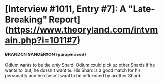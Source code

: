 # [Interview #1011, Entry #7]: A "Late-Breaking" Report](https://www.theoryland.com/intvmain.php?i=1011#7)

#### BRANDON SANDERSON (paraphrased)

Odium wants to be the
*only*
Shard. Odium could pick up other Shards if he wants to, but, he doesn't want to. His Shard is a good match for his personality and he doesn't want to be influenced by another Shard.

